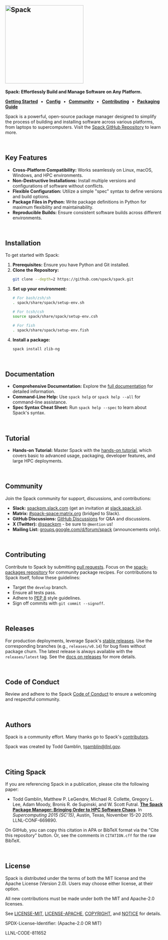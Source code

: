 <div align="left">
<h2>
<picture>
  <source media="(prefers-color-scheme: dark)" srcset="https://cdn.rawgit.com/spack/spack/develop/share/spack/logo/spack-logo-white-text.svg" width="250">
  <source media="(prefers-color-scheme: light)" srcset="https://cdn.rawgit.com/spack/spack/develop/share/spack/logo/spack-logo-text.svg" width="250">
  <img alt="Spack" src="https://cdn.rawgit.com/spack/spack/develop/share/spack/logo/spack-logo-text.svg" width="250">
</picture>
</h2>

**Spack: Effortlessly Build and Manage Software on Any Platform.**

**[Getting Started] &nbsp; • &nbsp; [Config] &nbsp; • &nbsp; [Community] &nbsp; • &nbsp; [Contributing] &nbsp; • &nbsp; [Packaging Guide]**

[Getting Started]: https://spack.readthedocs.io/en/latest/getting_started.html
[Config]: https://spack.readthedocs.io/en/latest/configuration.html
[Community]: #community
[Contributing]: https://spack.readthedocs.io/en/latest/contribution_guide.html
[Packaging Guide]: https://spack.readthedocs.io/en/latest/packaging_guide.html

</div>

Spack is a powerful, open-source package manager designed to simplify the process of building and installing software across various platforms, from laptops to supercomputers. Visit the [Spack GitHub Repository](https://github.com/spack/spack) to learn more.

<br>

## Key Features

*   **Cross-Platform Compatibility:** Works seamlessly on Linux, macOS, Windows, and HPC environments.
*   **Non-Destructive Installations:** Install multiple versions and configurations of software without conflicts.
*   **Flexible Configuration:** Utilize a simple "spec" syntax to define versions and build options.
*   **Package Files in Python:**  Write package definitions in Python for maximum flexibility and maintainability.
*   **Reproducible Builds:** Ensure consistent software builds across different environments.

<br>

## Installation

To get started with Spack:

1.  **Prerequisites:** Ensure you have Python and Git installed.
2.  **Clone the Repository:**
    ```bash
    git clone --depth=2 https://github.com/spack/spack.git
    ```
3.  **Set up your environment:**
    ```bash
    # For bash/zsh/sh
    . spack/share/spack/setup-env.sh

    # For tcsh/csh
    source spack/share/spack/setup-env.csh

    # For fish
    . spack/share/spack/setup-env.fish
    ```
4.  **Install a package:**
    ```bash
    spack install zlib-ng
    ```

<br>

## Documentation

*   **Comprehensive Documentation:** Explore the [full documentation](https://spack.readthedocs.io/) for detailed information.
*   **Command-Line Help:** Use `spack help` or `spack help --all` for command-line assistance.
*   **Spec Syntax Cheat Sheet:** Run `spack help --spec` to learn about Spack's syntax.

<br>

## Tutorial

*   **Hands-on Tutorial:** Master Spack with the [hands-on tutorial](https://spack-tutorial.readthedocs.io/), which covers basic to advanced usage, packaging, developer features, and large HPC deployments.

<br>

## Community

Join the Spack community for support, discussions, and contributions:

*   **Slack:** [spackpm.slack.com](https://spackpm.slack.com) (get an invitation at [slack.spack.io](https://slack.spack.io)).
*   **Matrix:** [#spack-space:matrix.org](https://matrix.to/#/#spack-space:matrix.org) (bridged to Slack).
*   **GitHub Discussions:** [GitHub Discussions](https://github.com/spack/spack/discussions) for Q&A and discussions.
*   **X (Twitter):** [@spackpm](https://twitter.com/spackpm) - be sure to `@mention` us!
*   **Mailing List:** [groups.google.com/d/forum/spack](https://groups.google.com/d/forum/spack) (announcements only).

<br>

## Contributing

Contribute to Spack by submitting [pull requests](https://help.github.com/articles/using-pull-requests/).  Focus on the [spack-packages repository](https://github.com/spack/spack-packages) for community package recipes. For contributions to Spack itself, follow these guidelines:

*   Target the `develop` branch.
*   Ensure all tests pass.
*   Adhere to [PEP 8](https://www.python.org/dev/peps/pep-0008/) style guidelines.
*   Sign off commits with `git commit --signoff`.

<br>

## Releases

For production deployments, leverage Spack's [stable releases](https://github.com/spack/spack/releases). Use the corresponding branches (e.g., `releases/v0.14`) for bug fixes without package churn. The latest release is always available with the `releases/latest` tag. See the [docs on releases](https://spack.readthedocs.io/en/latest/developer_guide.html#releases) for more details.

<br>

## Code of Conduct

Review and adhere to the Spack [Code of Conduct](.github/CODE_OF_CONDUCT.md) to ensure a welcoming and respectful community.

<br>

## Authors

Spack is a community effort. Many thanks go to Spack's [contributors](https://github.com/spack/spack/graphs/contributors).

Spack was created by Todd Gamblin, tgamblin@llnl.gov.

<br>

## Citing Spack

If you are referencing Spack in a publication, please cite the following paper:

 * Todd Gamblin, Matthew P. LeGendre, Michael R. Collette, Gregory L. Lee,
   Adam Moody, Bronis R. de Supinski, and W. Scott Futral.
   [**The Spack Package Manager: Bringing Order to HPC Software Chaos**](https://www.computer.org/csdl/proceedings/sc/2015/3723/00/2807623.pdf).
   In *Supercomputing 2015 (SC’15)*, Austin, Texas, November 15-20 2015. LLNL-CONF-669890.

On GitHub, you can copy this citation in APA or BibTeX format via the "Cite this repository" button. Or, see the comments in `CITATION.cff` for the raw BibTeX.

<br>

## License

Spack is distributed under the terms of both the MIT license and the Apache License (Version 2.0). Users may choose either license, at their option.

All new contributions must be made under both the MIT and Apache-2.0 licenses.

See [LICENSE-MIT](https://github.com/spack/spack/blob/develop/LICENSE-MIT), [LICENSE-APACHE](https://github.com/spack/spack/blob/develop/LICENSE-APACHE), [COPYRIGHT](https://github.com/spack/spack/blob/develop/COPYRIGHT), and [NOTICE](https://github.com/spack/spack/blob/develop/NOTICE) for details.

SPDX-License-Identifier: (Apache-2.0 OR MIT)

LLNL-CODE-811652